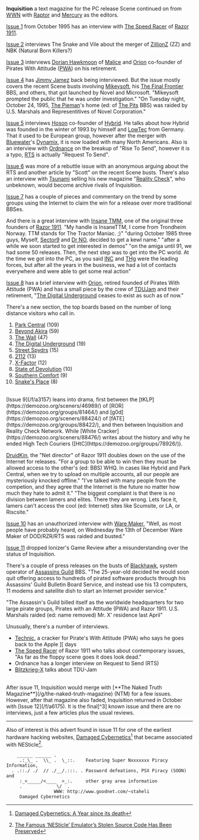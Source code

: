 **Inquisition** a text magazine for the PC release Scene continued on from [WWN](/g/the-week-in-warez) with [Raptor](https://demozoo.org/sceners/149310/) and [Mercury](https://demozoo.org/sceners/149309/) as the editors.

[Issue 1](/f/a4160) from October 1995 has an interview with [The Speed Racer](/p/the-speed-racer) of [Razor 1911](/g/razor-1911).

[Issue 2](/f/a517a) interviews The Snake and Vile about the merger of [ZillionZ](https://demozoo.org/groups/48749/) (ZZ) and NBK (Natural Born Killers?)

[Issue 3](/f/a610c) interviews [Dorian Hawkmoon](https://demozoo.org/sceners/46466/) of [Malice](/g/malice) and [Orion](https://demozoo.org/sceners/46389/) co-founder of Pirates With Attitude ([PWA](/g/pirates-with-attitudes)) on his retirement.

[Issue 4](/f/9e1a5) has [Jimmy Jamez](https://demozoo.org/sceners/46815/) back being interviewed. But the issue mostly covers the recent Scene busts involving [Mikeysoft](https://demozoo.org/sceners/84230/), his [The Final Frontier](https://demozoo.org/bbs/3453/) BBS, and others, that got launched by Novel and Microsoft. "Mikeysoft prompted the public that he was under investigation." "On Tuesday night, October 24, 1995, [The Pieman](https://demozoo.org/sceners/7425/)'s home (ed: of [The Pits](https://demozoo.org/bbs/1364/) BBS) was raided by U.S. Marshals and Representitives of Novel Corporation."

[Issue 5](/f/9f1bf) interviews [Hoson](https://demozoo.org/sceners/16470/) co-founder of [Hybrid](/g/hybrid). He talks about how Hybrid was founded in the winter of 1993 by himself and [LowTec](https://demozoo.org/sceners/130974/) from Germany. That it used to be European group, however after the merger with [Bluewater](https://demozoo.org/sceners/106075/)'s [Dynamix](http://localhost:1323/g/dynamix), it is now loaded with many North Americans. Also is an interview with [Ordnance](https://demozoo.org/sceners/113444/) on the breakup of "Rise To Send", however it is a typo, [RTS](/g/request-to-send) is actually "Request To Send".

[Issue 6](/f/a01b1) was more of a rebuttle issue with an anonymous arguing about the RTS and another article by "Scott" on the recent Scene busts. There's also an interview with [Tsunami](https://demozoo.org/sceners/149314/) selling his new magazine "[Reality Check](/g/reality-check-network)", who unbeknown, would become archive rivals of Inquisition.

[Issue 7](/f/a114b) has a couple of pieces and commentary on the trend by some groups using the Internet to claim the win for a release over more traditional BBSes. 

And there is a great interview with [Insane TMM](https://demozoo.org/sceners/1228/), one of the original three founders of [Razor 1911](/g/razor-1911). "My handle is InsaneTTM, I come from Trondheim Norway. TTM stands for The Tractor Maniac. ;)" "during October 1985 three guys, Myself, [Sector9](https://demozoo.org/sceners/1227/) and [Dr NO](https://demozoo.org/sceners/1229/), decided to get a kewl name." "after a while we soon started to get interested in demos" "on the amiga until 91, we had some 50 releases. Then, the next step was to get into the PC world. At the time we got into the PC, as you said [INC](/g/international-network-of-crackers) and [THg](/g/the-humble-guys) were the leading forces, but after all the years in the business, we had a lot of contacts everywhere and were able to get some real action"

[Issue 8](/f/a215d) has a brief interview with [Orion](https://demozoo.org/sceners/46389/), retired founded of Pirates With Attitude (PWA) and has a small piece by the crew of [TDUJam](/g/tdu_jam) and their retirement, "[The Digital Underground](https://demozoo.org/bbs/2448/) ceases to exist as such as of now."

There's a new section, the top boards based on the number of long distance visitors who call in.

1. [Park Central](https://demozoo.org/bbs/2980/) (109)
2. [Beyond Akira](https://demozoo.org/bbs/63/) (59)
3. [The Wall](https://demozoo.org/bbs/889/) (47)
4. [The Digital Underground](https://demozoo.org/bbs/2448/) (19)
5. [Street Spydrs](https://demozoo.org/bbs/4198/) (15)
6. [2112](https://demozoo.org/bbs/4211/) (13)
7. [X-Factor](https://demozoo.org/bbs/714/) (12)
8. [State of Devolution](https://demozoo.org/bbs/1480/) (10)
9. [Southern Comfort](https://demozoo.org/bbs/3296/) (9)
10. [Snake's Place](https://demozoo.org/bbs/3293/) (8)

<br>
[Issue 9](/f/a3157) leans into drama, first between the [tKLP](https://demozoo.org/sceners/46989/) of [ROR](https://demozoo.org/groups/81464/) and [g0d](https://demozoo.org/sceners/88424/) of [fATE](https://demozoo.org/groups/88422/), and then between Inquisition and Reality Check Network. While [White Cracker](https://demozoo.org/sceners/88476/) writes about the history and why he ended High Tech Couriers ([HtC](https://demozoo.org/groups/78926/)). 

[DruidKin](https://demozoo.org/sceners/46932/), the "Net director" of Razor 1911 doubles down on the use of the Internet for releases. "For a group to be able to win then they must be allowed access to the other's (ed: BBS) WHQ. In cases like Hybrid and Park Central, when we try to upload on multiple accounts, all our people are mysteriously knocked offline." "I've talked with many people from the competion, and they agree that the Internet is the future no matter how much they hate to admit it." "The biggest complaint is that there is no division between lamers and elites. There they are wrong. Lets face it, lamers can't access the cool (ed: Internet) sites like Scumsite, or LA, or Riscsite."

[Issue 10](/f/a4169) has an unauthorized interview with [Ware Maker](https://demozoo.org/sceners/149312/), "Well, as most people have probably heard, on Wednesday the 13th of December Ware Maker of DOD/RZR/RTS was raided and busted."

[Issue 11](/f/a5163) dropped Ionizer's Game Review after a misunderstanding over the status of Inquisition. 

There's a couple of press releases on the busts of [Blackhawk](https://demozoo.org/sceners/46388/), system operator of [Assassins Guild](https://demozoo.org/bbs/1631/) BBS. "The 25-year-old decided he would soon quit offering access to hundreds of pirated software products through his Assassins' Guild Bulletin Board Service, and instead use his 13 computers, 11 modems and satellite dish to start an Internet provider service."

"The Assassin's Guild billed itself as the worldwide headquarters for two large pirate groups,  Pirates with an Attitude (PWA) and Razor 1911. U.S. Marshals raided (ed: name removed) Mr. X' residence last April"

Unusually, there's a number of interviews.
- [Technic](https://demozoo.org/sceners/114272/), a cracker for Pirate's With Attitude (PWA) who says he goes back to the Apple \]\[ days 
- [The Speed Racer](https://demozoo.org/sceners/90523/) of Razor 1911 who talks about contemporary issues, "As far as the floppy scene goes it does look dead."
- Ordnance has a longer interview on Request to Send (RTS)
- [Blitzkrieg-X](https://demozoo.org/sceners/82008/) talks about TDU-Jam

<br>
After issue 11, Inquisition would merge with [**The Naked Truth Magazine**](/g/the-naked-truth-magazine) (NTM) for a few issues. However, after that magazine also faded, Inquisition returned in October with [Issue 12](/f/a6175). It is the final[^3] known issue and there are no interviews, just a few articles plus the usual reviews.

---

Also of interest is this advert found in issue 11 for one of the earliest hardware hacking websites, [Damaged Cybernetics](https://archaic-ruins.lngn.net/features/damaged/)[^1] that became associated with NESticle[^2].
```	.                 .
	______ ______ .
     .:_\_ .  \\_ .  \_::.    Featuring Super Nxxxxxxx Piracy Information,
  . .::./ ./  // ./__/.:::. . Password defeations, PSX Piracy (SOON) and        
     :_<_____/<____  >_:.     other gray area information  
     .             \/  .        
			      WWW: http://www.goodnet.com/~staheli
     Damaged Cybernetics
```

[^1]: [Damaged Cybernetics: A Year since its death](https://patpend.net/articles/zd/article2.html)
[^2]: [The Famous ‘NESticle’ Emulator’s Stolen Source Code Has Been Preserved](https://www.vice.com/en/article/the-famous-nesticle-emulators-stolen-source-code-has-been-preserved/)
[^3]: I swear there once was an issue 13 and possibly 14, but they are lost.